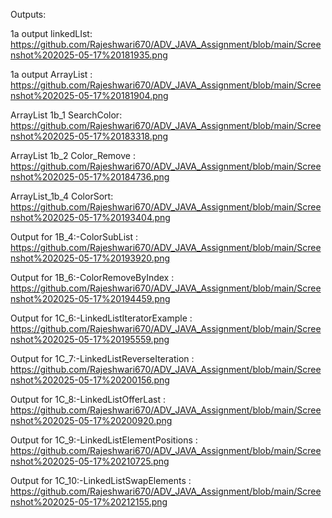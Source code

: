 Outputs:

1a output linkedLIst: https://github.com/Rajeshwari670/ADV_JAVA_Assignment/blob/main/Screenshot%202025-05-17%20181935.png

1a output ArrayList : https://github.com/Rajeshwari670/ADV_JAVA_Assignment/blob/main/Screenshot%202025-05-17%20181904.png

 ArrayList 1b_1 SearchColor: https://github.com/Rajeshwari670/ADV_JAVA_Assignment/blob/main/Screenshot%202025-05-17%20183318.png

ArrayList 1b_2 Color_Remove : https://github.com/Rajeshwari670/ADV_JAVA_Assignment/blob/main/Screenshot%202025-05-17%20184736.png

ArrayList_1b_4 ColorSort: https://github.com/Rajeshwari670/ADV_JAVA_Assignment/blob/main/Screenshot%202025-05-17%20193404.png

Output for 1B_4:-ColorSubList : https://github.com/Rajeshwari670/ADV_JAVA_Assignment/blob/main/Screenshot%202025-05-17%20193920.png

Output for 1B_6:-ColorRemoveByIndex : https://github.com/Rajeshwari670/ADV_JAVA_Assignment/blob/main/Screenshot%202025-05-17%20194459.png

Output for 1C_6:-LinkedListIteratorExample : https://github.com/Rajeshwari670/ADV_JAVA_Assignment/blob/main/Screenshot%202025-05-17%20195559.png
  
Output for 1C_7:-LinkedListReverseIteration : https://github.com/Rajeshwari670/ADV_JAVA_Assignment/blob/main/Screenshot%202025-05-17%20200156.png

Output for 1C_8:-LinkedListOfferLast : https://github.com/Rajeshwari670/ADV_JAVA_Assignment/blob/main/Screenshot%202025-05-17%20200920.png

Output for 1C_9:-LinkedListElementPositions : https://github.com/Rajeshwari670/ADV_JAVA_Assignment/blob/main/Screenshot%202025-05-17%20210725.png

Output for 1C_10:-LinkedListSwapElements : https://github.com/Rajeshwari670/ADV_JAVA_Assignment/blob/main/Screenshot%202025-05-17%20212155.png
